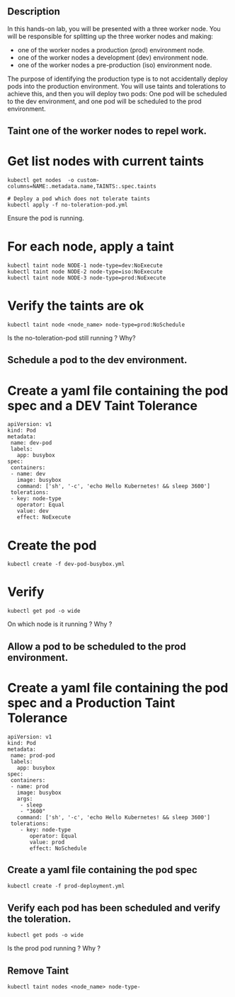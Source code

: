 ## Description
In this hands-on lab, you will be presented with a three worker node.
You will be responsible for splitting up the three worker nodes and making:
* one of the worker nodes a production (prod) environment node.
* one of the worker nodes a development (dev) environment node.
* one of the worker nodes a pre-production (iso) environment node.


The purpose of identifying the production type is to not accidentally deploy pods into the production environment. You will use taints and tolerations to achieve this, and then you will deploy two pods: One pod will be scheduled to the dev environment, and one pod will be scheduled to the prod environment.

## Taint one of the worker nodes to repel work.

# Get list nodes with current taints
```
kubectl get nodes  -o custom-columns=NAME:.metadata.name,TAINTS:.spec.taints
```
```
# Deploy a pod which does not tolerate taints
kubectl apply -f no-toleration-pod.yml
```

Ensure the pod is running.

# For each node, apply a taint
```
kubectl taint node NODE-1 node-type=dev:NoExecute
kubectl taint node NODE-2 node-type=iso:NoExecute
kubectl taint node NODE-3 node-type=prod:NoExecute
```

# Verify the taints are ok
```
kubectl taint node <node_name> node-type=prod:NoSchedule
```

Is the no-toleration-pod still running ? Why?

## Schedule a pod to the dev environment.

# Create a yaml file containing the pod spec and a DEV Taint Tolerance
```
apiVersion: v1
kind: Pod
metadata:
 name: dev-pod
 labels:
   app: busybox
spec:
 containers:
 - name: dev
   image: busybox
   command: ['sh', '-c', 'echo Hello Kubernetes! && sleep 3600']
 tolerations:
 - key: node-type
   operator: Equal
   value: dev
   effect: NoExecute
```

# Create the pod
```
kubectl create -f dev-pod-busybox.yml
```
# Verify
```
kubectl get pod -o wide
```

On which node is it running ? Why ?

## Allow a pod to be scheduled to the prod environment.
# Create a yaml file containing the pod spec and a Production Taint Tolerance
```
apiVersion: v1
kind: Pod
metadata:
 name: prod-pod
 labels:
   app: busybox
spec:
 containers:
 - name: prod
   image: busybox
   args:
    - sleep
    - "3600"
   command: ['sh', '-c', 'echo Hello Kubernetes! && sleep 3600']
 tolerations:
    - key: node-type
       operator: Equal
       value: prod
       effect: NoSchedule
```

## Create a yaml file containing the pod spec
```
kubectl create -f prod-deployment.yml
```
## Verify each pod has been scheduled and verify the toleration.
```
kubectl get pods -o wide
```

Is the prod pod running ? Why ?

## Remove Taint
```
kubectl taint nodes <node_name> node-type-
```